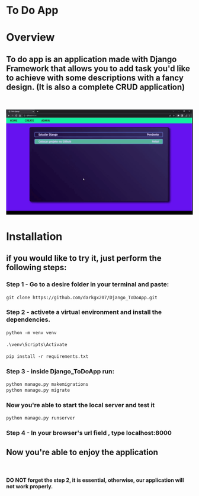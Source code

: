 # **To Do App**
# Overview
## To do app is an application made with Django Framework that allows you to add task you'd like to achieve with some descriptions with a fancy design. (It is also a complete CRUD application)
<br/>

![look video](look.gif)

# Installation
## if you would like to try it, just perform the following steps:

### Step 1 - Go to a desire folder in your terminal and paste:
```git
git clone https://github.com/darkgx207/Django_ToDoApp.git
```
### Step 2 - activete a virtual environment and install the dependencies.
```
python -m venv venv    

.\venv\Scripts\Activate

pip install -r requirements.txt
```


### Step 3 - inside Django_ToDoApp run:
```
python manage.py makemigrations
python manage.py migrate
```
### Now you're able to start the local server and test it
```
python manage.py runserver
```
### Step 4 - In your browser's url field , type **localhost:8000**

## Now you're able to enjoy the application
<br>

#### **DO NOT** forget the step 2, it is essential, otherwise, our application will not work properly.